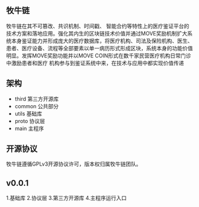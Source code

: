 

## 牧牛链
牧牛链在其不可篡改、共识机制、时间戳、 智能合约等特性上的医疗鉴证平台的技术方案和落地应用。强化其内生的区块链技术价值并通过MOVE奖励机制扩大系统本身鉴证能力并形成庞大的医疗数据库，将医疗机构、司法及保险机构、医生、患者、医疗设备、流程等全部要素以单一病历形式形成区块，系统本身的功能价值明显。发挥MOVE奖励功能并以MOVE COIN形式在数千家民营医疗机构日常门诊中激励患者和医疗 机构参与到鉴证系统中来，在技术与应用中都实现价值传递

## 架构
- third
	第三方开源库
- common
	公共部分
- utils
	基础库
- proto
	协议层
- main
	主程序


## 开源协议
牧牛链遵循GPLv3开源协议许可，版本权归属牧牛链团队。



## v0.0.1
1.基础库
2.协议层
3.第三方开源库
4.主程序运行入口
